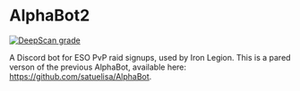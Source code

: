 # AlphaBot2

[![DeepScan grade](https://deepscan.io/api/teams/3139/projects/20566/branches/562849/badge/grade.svg)](https://deepscan.io/dashboard#view=project&tid=3139&pid=20566&bid=562849)

A Discord bot for ESO PvP raid signups, used by Iron Legion.  This is a pared verson of the previous AlphaBot, available here: https://github.com/satuelisa/AlphaBot.  
